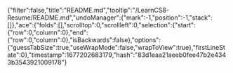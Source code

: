 {"filter":false,"title":"README.md","tooltip":"/LearnCS8-Resume/README.md","undoManager":{"mark":-1,"position":-1,"stack":[]},"ace":{"folds":[],"scrolltop":0,"scrollleft":0,"selection":{"start":{"row":0,"column":0},"end":{"row":0,"column":0},"isBackwards":false},"options":{"guessTabSize":true,"useWrapMode":false,"wrapToView":true},"firstLineState":0},"timestamp":1677202683179,"hash":"83d1eaa21aeeb0fee47b2e4343b3543921009178"}